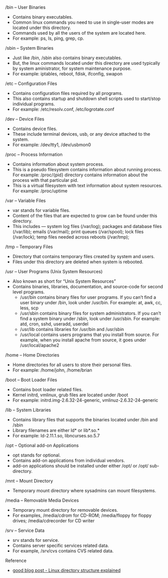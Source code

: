 /bin – User Binaries
- Contains binary executables.
- Common linux commands you need to use in single-user modes are located under this directory.
- Commands used by all the users of the system are located here.
- For example: ps, ls, ping, grep, cp.

/sbin – System Binaries
- Just like /bin, /sbin also contains binary executables.
- But, the linux commands located under this directory are used typically by system aministrator, for system maintenance purpose.
- For example: iptables, reboot, fdisk, ifconfig, swapon

/etc – Configuration Files

- Contains configuration files required by all programs.
- This also contains startup and shutdown shell scripts used to start/stop individual programs.
- For example: /etc/resolv.conf, /etc/logrotate.conf


/dev – Device Files

- Contains device files.
- These include terminal devices, usb, or any device attached to the system.
- For example: /dev/tty1, /dev/usbmon0

/proc – Process Information

- Contains information about system process.
- This is a pseudo filesystem contains information about running process. For example: /proc/{pid} directory contains information about the process with that particular pid.
- This is a virtual filesystem with text information about system resources. For example: /proc/uptime


/var – Variable Files

- var stands for variable files.
- Content of the files that are expected to grow can be found under this directory.
- This includes — system log files (/var/log); packages and database files (/var/lib); emails (/var/mail); print queues (/var/spool); lock files (/var/lock); temp files needed across reboots (/var/tmp);

/tmp – Temporary Files
- Directory that contains temporary files created by system and users.
- Files under this directory are deleted when system is rebooted.

/usr – User Programs (Unix System Resources)
- Also known as short for “Unix System Resources”
- Contains binaries, libraries, documentation, and source-code for second level programs.
    - /usr/bin contains binary files for user programs. If you can’t find a user binary under /bin, look under /usr/bin. For example: at, awk, cc, less, scp
    - /usr/sbin contains binary files for system administrators. If you can’t find a system binary under /sbin, look under /usr/sbin. For example: atd, cron, sshd, useradd, userdel
    - /usr/lib contains libraries for /usr/bin and /usr/sbin
    - /usr/local contains users programs that you install from source. For example, when you install apache from source, it goes under /usr/local/apache2

/home – Home Directories
- Home directories for all users to store their personal files.
- For example: /home/john, /home/brian

/boot – Boot Loader Files
- Contains boot loader related files.
- Kernel initrd, vmlinux, grub files are located under /boot
- For example: initrd.img-2.6.32-24-generic, vmlinuz-2.6.32-24-generic


/lib – System Libraries
- Contains library files that supports the binaries located under /bin and /sbin
- Library filenames are either ld* or lib*.so.*
- For example: ld-2.11.1.so, libncurses.so.5.7

/opt – Optional add-on Applications
- opt stands for optional.
- Contains add-on applications from individual vendors.
- add-on applications should be installed under either /opt/ or /opt/ sub-directory.

/mnt – Mount Directory
- Temporary mount directory where sysadmins can mount filesystems.

/media – Removable Media Devices
- Temporary mount directory for removable devices.
- For examples, /media/cdrom for CD-ROM; /media/floppy for floppy drives; /media/cdrecorder for CD writer

/srv – Service Data
- srv stands for service.
- Contains server specific services related data.
- For example, /srv/cvs contains CVS related data.


Reference
* [good blog post - Linux directory structure explained](http://dev-random.net/linux-directory-structure-explained/)


